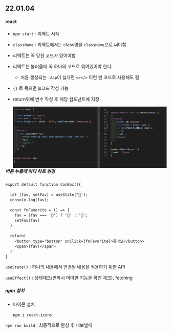 ## 22.01.04

#### react

- `npm start`  : 리액트 시작

- `className` : 리액트에서는 class명을 `className`으로 써야함

- 리액트는 꼭 닫힌 코드가 있어야함

- 리액트는 불러올때 꼭 하나의 코드로 묶여있어야 한다.

  - 처음 생성되는 `.App`이 싫다면 `<></>` 이런 빈 코드로 사용해도 됨

- `{}` 로 묶으면 js코드 작성 가능

- return위에 변수 작성 후 해당 컴포넌트에 지정

  <img src="./images/react_val.png" art="리액트 변수지정"  align=left />





##### 버튼 누를때 마다 하트 변경

```react
export default function ConBox(){
    
  let [fav, setFav] = useState('🤍');
  console.log(fav);

  const fnFavorite = () => {
    fav = (fav === '🤍') ? '🧡' : '🤍';
    setFav(fav)
  }

  return(
    <button type="button" onClick={fnFavorite}>좋아요</button>
    <span>{fav}</span>
  )
}

```



`useState()` : 하나의 내용에서 변경될 내용을 적용하기 위한 API

`useEffect()` : 상태체크(변화시 어떠한 기능을 확인 체크), fetching



##### npm 설치

- 아이콘 설치

  `npm i react-icons`



`npm run build` :  최종적으로 완성 후 내보낼때